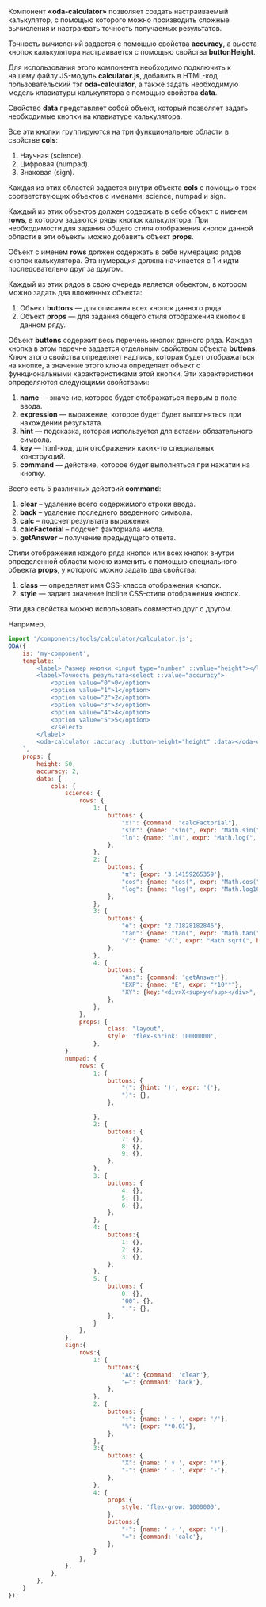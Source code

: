 Компонент **«oda-calculator»** позволяет создать настраиваемый калькулятор, с помощью которого можно производить сложные вычисления и настраивать точность получаемых результатов.

Точность вычислений задается с помощью свойства **accuracy**, а высота кнопок калькулятора настраивается с помощью свойства **buttonHeight**.

Для использования этого компонента необходимо подключить к нашему файлу JS-модуль **calculator.js**, добавить в HTML-код пользовательский тэг **oda-calculator**, а также задать необходимую модель клавиатуры калькулятора с помощью свойства **data**.

Свойство **data** представляет собой объект, который позволяет задать необходимые кнопки на клавиатуре калькулятора.

Все эти кнопки группируются на три функциональные области в свойстве **cols**:

1. Научная (science).
1. Цифровая (numpad).
1. Знаковая (sign).

Каждая из этих областей задается внутри объекта **cols** с помощью трех соответствующих объектов с именами: science, numpad и sign.

Каждый из этих объектов должен содержать в себе объект с именем **rows**, в котором задаются ряды кнопок калькулятора. При необходимости для задания общего стиля отображения кнопок данной области в эти объекты можно добавить объект **props**.

Объект с именем **rows** должен содержать в себе нумерацию рядов кнопок калькулятора. Эта нумерация должна начинается с 1 и идти последовательно друг за другом.

Каждый из этих рядов в свою очередь является объектом, в котором можно задать два вложенных объекта:

1. Объект **buttons** — для описания всех кнопок данного ряда.
2. Объект **props** — для задания общего стиля отображения кнопок в данном ряду.

Объект **buttons** содержит весь перечень кнопок данного ряда. Каждая кнопка в этом перечне задается отдельным свойством объекта **buttons**. Ключ этого свойства определяет надпись, которая будет отображаться на кнопке, а значение этого ключа определяет объект с функциональными характеристиками этой кнопки. Эти характеристики определяются следующими свойствами:

1. **name** — значение, которое будет отображаться первым в поле ввода.
1. **expression** — выражение, которое будет будет выполняться при нахождении результата.
1. **hint** — подсказка, которая используется для вставки обязательного символа.
1. **key** — html-код, для отображения каких-то специальных конструкций.
1. **command** — действие, которое будет выполняться при нажатии на кнопку.

Всего есть 5 различных действий **command**:

1. **clear** – удаление всего содержимого строки ввода.
1. **back** – удаление последнего введенного символа.
1. **calc** – подсчет результата выражения.
1. **calcFactorial** – подсчет факториала числа.
1. **getAnswer** – получение предыдущего ответа.

Стили отображения каждого ряда кнопок или всех кнопок внутри определенной области можно изменить с помощью специального объекта **props**, у которого можно задать два свойства:

1. **class** — определяет имя CSS-класса отображения кнопок.
1. **style** — задает значение incline CSS-стиля отображения кнопок.

Эти два свойства можно использовать совместно друг с другом.

Например,

```javascript _run_line_edit_loadoda_[my-component.js]_h=260_eh=260_
import '/components/tools/calculator/calculator.js';
ODA({
    is: 'my-component',
    template: `
        <label> Размер кнопки <input type="number" ::value="height"></label>
        <label>Точность результата<select ::value="accuracy">
            <option value="0">0</option>
            <option value="1">1</option>
            <option value="2">2</option>
            <option value="3">3</option>
            <option value="4">4</option>
            <option value="5">5</option>
            </select>
        </label>
        <oda-calculator :accuracy :button-height="height" :data></oda-calculator>
    `,
    props: {
        height: 50,
        accuracy: 2,
        data: {
            cols: {
                science: {
                    rows: {
                        1: {
                            buttons: {
                                "x!": {command: "calcFactorial"},
                                "sin": {name: "sin(", expr: "Math.sin(", hint: ')'},
                                "ln": {name: "ln(", expr: "Math.log(", hint: ')'},
                            },
                        },
                        2: {
                            buttons: {
                                "π": {expr: '3.14159265359'},
                                "cos": {name: "cos(", expr: "Math.cos(", hint: ')'},
                                "log": {name: "log(", expr: "Math.log10(", hint: ')'},
                            },
                        },
                        3: {
                            buttons: {
                                "e": {expr: "2.71828182846"},
                                "tan": {name: "tan(", expr: "Math.tan(", hint: ')'},
                                "√": {name: "√(", expr: "Math.sqrt(", hint: ')'},
                            },
                        },
                        4: {
                            buttons: {
                                "Ans": {command: 'getAnswer'},
                                "EXP": {name: "E", expr: "*10**"},
                                "XY": {key:"<div>X<sup>y</sup></div>", name: "^", expr: "**"},
                            },
                        },
                    },
                    props: {
                            class: "layout",
                            style: 'flex-shrink: 10000000',
                        },
                },
                numpad: {
                    rows: {
                        1: {
                            buttons: {
                                "(": {hint: ')', expr: '('},
                                ")": {},
                            },

                        },
                        2: {
                            buttons: {
                                7: {},
                                8: {},
                                9: {},
                            },
                        },
                        3: {
                            buttons: {
                                4: {},
                                5: {},
                                6: {},
                            },
                        },
                        4: {
                            buttons:{
                                1: {},
                                2: {},
                                3: {},
                            },
                        },
                        5: {
                            buttons: {
                                0: {},
                                "00": {},
                                ".": {},
                            },
                        }
                    },
                },
                sign:{
                    rows:{
                        1: {
                            buttons:{
                                "AC": {command: 'clear'},
                                "⟵": {command: 'back'},
                            },
                        },
                        2: {
                            buttons: {
                                "÷": {name: ' ÷ ', expr: '/'},
                                "%": {expr: "*0.01"},
                            },
                        },
                        3:{
                            buttons: {
                                "X": {name: ' × ', expr: '*'},
                                "-": {name: ' - ', expr: '-'},
                            },
                        },
                        4: {
                            props:{
                                style: 'flex-grow: 1000000',
                            },
                            buttons:{
                                "+": {name: ' + ', expr: '+'},
                                "=": {command: 'calc'},
                            },
                        }
                    },
                },
            },
        },
    }
});
```
